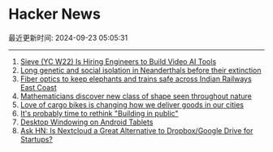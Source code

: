 # Hacker News

最近更新时间: 2024-09-23 05:05:31

--- 
1. [Sieve (YC W22) Is Hiring Engineers to Build Video AI Tools](https://www.sievedata.com/) 
2. [Long genetic and social isolation in Neanderthals before their extinction](https://www.cell.com/cell-genomics/fulltext/S2666-979X(24)00177-0) 
3. [Fiber optics to keep elephants and trains safe across Indian Railways East Coast](https://news.railbusinessdaily.com/fiber-optics-to-keep-elephants-and-trains-safe-across-indian-railways-east-coast/) 
4. [Mathematicians discover new class of shape seen throughout nature](https://www.nature.com/articles/d41586-024-03099-6) 
5. [Love of cargo bikes is changing how we deliver goods in our cities](https://www.euronews.com/next/2024/09/22/europes-love-affair-with-cargo-bikes-is-changing-how-we-deliver-goods-in-our-cities) 
6. [It's probably time to rethink "Building in public"](https://laike9m.com/blog/no-one-builds-in-public,160/) 
7. [Desktop Windowing on Android Tablets](https://android-developers.googleblog.com/2024/09/developer-preview-desktop-windowing-on-android-tablets.html) 
8. [Ask HN: Is Nextcloud a Great Alternative to Dropbox/Google Drive for Startups?](https://news.ycombinator.com/item?id=41619526) 
